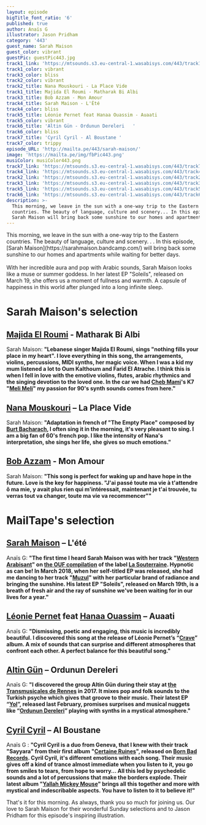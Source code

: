 ```yaml
---
layout: episode
bigTitle_font_ratio: '6'
published: true
author: Anaïs G
illustrator: Jason Pridham
category: '443'
guest_name: Sarah Maison
guest_color: vibrant
guestPic: guestPic443.jpg
track1_link: 'https://mtsounds.s3.eu-central-1.wasabisys.com/443/track1.mp3'
track1_color: vibrant
track3_color: bliss
track2_color: vibrant
track2_title: Nana Mouskouri - La Place Vide
track1_title: Majida El Roumi - Matharak Bi Albi
track3_title: Bob Azzam - Mon Amour
track4_title: Sarah Maison - L'Été
track4_color: bliss
track5_title: Léonie Pernet feat Hanaa Ouassim - Auaati
track5_color: vibrant
track6_title: 'Altin Gün - Ordunun Dereleri   '
track6_color: bliss
track7_title: 'Cyril Cyril - Al Boustane '
track7_color: trippy
episode_URL: 'http://mailta.pe/443/sarah-maison/'
image: 'https://mailta.pe/img/fbPic443.png'
musiColor: musiColor443.png
track7_link: 'https://mtsounds.s3.eu-central-1.wasabisys.com/443/track7.mp3'
track4_link: 'https://mtsounds.s3.eu-central-1.wasabisys.com/443/track4.mp3'
track2_link: 'https://mtsounds.s3.eu-central-1.wasabisys.com/443/track2.mp3'
track3_link: 'https://mtsounds.s3.eu-central-1.wasabisys.com/443/track3.mp3'
track5_link: 'https://mtsounds.s3.eu-central-1.wasabisys.com/443/track5.mp3'
track6_link: 'https://mtsounds.s3.eu-central-1.wasabisys.com/443/track6.mp3'
description: >-
  This morning, we leave in the sun with a one-way trip to the Eastern
  countries. The beauty of language, culture and scenery... In this episode,
  Sarah Maison will bring back some sunshine to our homes and apartments while.
---
```

<p id="introduction">This morning, we leave in the sun with a one-way trip to the Eastern countries. The beauty of language, culture and scenery. . . In this episode, [Sarah Maison](https://sarahmaison.bandcamp.com/) will bring back some sunshine to our homes and apartments while waiting for better days. 
<br><br>
With her incredible aura and pop with Arabic sounds, Sarah Maison looks like a muse or summer goddess. In her latest EP "Soleils", released on March 19, she offers us a moment of fullness and warmth. A capsule of happiness in this world after plunged into a long infinite sleep.
</p>

# Sarah Maison's selection


## [Majida El Roumi](https://fr.wikipedia.org/wiki/Majida_El_Roumi) - Matharak Bi Albi
Sarah Maison: **"**Lebanese singer Majida El Roumi, sings "nothing fills your place in my heart". I love everything in this song, the arrangements, violins, percussions, MIDI synths, her magic voice. When I was a kid my mum listened a lot to Oum Kalthoum and Farid El Atrache. I think this is when I fell in love with the emotive violins, flutes, arabic rhythmics and the singing devotion to the loved one. In the car we had [Cheb Mami](https://fr.wikipedia.org/wiki/Cheb_Mami)'s K7 "[Meli Meli](https://www.youtube.com/watch?v=B14g-a29GNU&t=10s)" my passion for 90's synth sounds comes from here.**"**

## [Nana Mouskouri](https://fr.wikipedia.org/wiki/Nana_Mouskouri) – La Place Vide
Sarah Maison: **"**Adaptation in french of "The Empty Place" composed by [Burt Bacharach](https://fr.wikipedia.org/wiki/Burt_Bacharach), I often sing it in the morning, it's very pleasant to sing. I am a big fan of 60's french pop. I like the intensity of Nana's interpretation, she sings her life, she gives so much emotions.**"**

## [Bob Azzam](https://fr.wikipedia.org/wiki/Bob_Azzam) - Mon Amour
Sarah Maison: **"**This song is perfect for waking up and have hope in the future. Love is the key for happiness.
"J'ai passé toute ma vie à t'attendre ô ma mie, y avait plus rien qui m'intéressait, maintenant je t'ai trouvée, tu verras tout va changer, toute ma vie va recommencer"**"**


# MailTape's selection

## [Sarah Maison](https://www.facebook.com/sarahmaison/)  – L'été
Anaïs G: **"**The first time I heard Sarah Maison was with her track "[Western Arabisant](https://sarahmaison.bandcamp.com/track/western-arabisant)" on [the OUF compilation](https://souterraine.biz/album/ouf-lanthologie-souterraine-2015-2017) of the label [La Souterraine](https://souterraine.biz/). Hypnotic as can be! In March 2018, when her self-titled EP was released, she had me dancing to her track "[Muzul](https://sarahmaison.bandcamp.com/album/sarah-maison)" with her particular brand of radiance and bringing the sunshine. His latest EP "Soleils", released on March 19th, is a breath of fresh air and the ray of sunshine we've been waiting for in our lives for a year.**"**

## [Léonie Pernet](https://www.facebook.com/leoniepernetmusic/) feat [Hanaa Ouassim](https://soundcloud.com/hanaa-ouassim) – Auaati
Anaïs G: **"**Dismissing, poetic and engaging, this music is incredibly beautiful. I discovered this song at the release of Léonie Pernet’s “[Crave](https://infine-rec.bandcamp.com/album/crave)” album. A mix of sounds that can surprise and different atmospheres that confront each other. A perfect balance for this beautiful song.**"**

## [Altin Gün](https://www.facebook.com/altingunband) – Ordunun Dereleri
Anaïs G: **"**I discovered the group Altin Gün during their stay at [the Transmusicales de Rennes](https://www.lestrans.com/) in 2017. It mixes pop and folk sounds to the Turkish psyche which gives that groove to their music. Their latest EP “[Yol](https://altingun.bandcamp.com/album/yol)”, released last February, promises surprises and musical nuggets like “[Ordunun Dereleri](https://www.youtube.com/watch?v=MLMYfvbZzTE)” playing with synths in a mystical atmosphere.**"**

## [Cyril Cyril](https://www.facebook.com/cyrilcyrilband/) – Al Boustane
Anaïs G : **"**Cyril Cyril is a duo from Geneva, that I knew with their track "Sayyara" from their first album "[Certaine Ruines](https://cyrilcyril.bandcamp.com/album/certaine-ruines)", released on [Born Bad Records](https://www.bornbadrecords.net/). Cyril Cyril, it's different emotions with each song. Their music gives off a kind of trance almost immediate when you listen to it, you go from smiles to tears, from hope to worry... All this led by psychedelic sounds and a lot of percussions that make the borders explode. Their latest album "[Yallah Mickey Mouse](https://cyrilcyril.bandcamp.com/album/yallah-mickey-mouse)" brings all this together and more with mystical and indescribable aspects. You have to listen to it to believe it!**"**

<p id="outroduction">That's it for this morning. As always, thank you so much for joining us. Our love to Sarah Maison for their wonderful Sunday selections and to Jason Pridham for this episode's inspiring illustration.</p>

